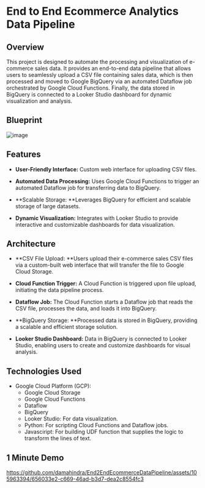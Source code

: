 # End to End Ecommerce Analytics Data Pipeline

## Overview

This project is designed to automate the processing and visualization of e-commerce sales data. It provides an end-to-end data pipeline that allows users to seamlessly upload a CSV file containing sales data, which is then processed and moved to Google BigQuery via an automated Dataflow job orchestrated by Google Cloud Functions. Finally, the data stored in BigQuery is connected to a Looker Studio dashboard for dynamic visualization and analysis.

## Blueprint

![image](https://github.com/damahindra/End2EndEcommerceDataPipeline/assets/105963394/42c35905-0983-4aae-87f8-45a726a1cce4)

## Features

- **User-Friendly Interface:** Custom web interface for uploading CSV files.

- **Automated Data Processing:** Uses Google Cloud Functions to trigger an automated Dataflow job for transferring data to BigQuery.

- **Scalable Storage: **Leverages BigQuery for efficient and scalable storage of large datasets.

- **Dynamic Visualization:** Integrates with Looker Studio to provide interactive and customizable dashboards for data visualization.

## Architecture

- **CSV File Upload: **Users upload their e-commerce sales CSV files via a custom-built web interface that will transfer the file to Google Cloud Storage.

- **Cloud Function Trigger:** A Cloud Function is triggered upon file upload, initiating the data pipeline process.

- **Dataflow Job:** The Cloud Function starts a Dataflow job that reads the CSV file, processes the data, and loads it into BigQuery.

- **BigQuery Storage: **Processed data is stored in BigQuery, providing a scalable and efficient storage solution.

- **Looker Studio Dashboard:** Data in BigQuery is connected to Looker Studio, enabling users to create and customize dashboards for visual analysis.

## Technologies Used

- Google Cloud Platform (GCP):
  - Google Cloud Storage
  - Google Cloud Functions
  - Dataflow
  - BigQuery
  - Looker Studio: For data visualization.
  - Python: For scripting Cloud Functions and Dataflow jobs.
  - Javasciript: For building UDF function that supplies the logic to transform the lines of text.

## 1 Minute Demo

https://github.com/damahindra/End2EndEcommerceDataPipeline/assets/105963394/656033e2-c669-46ad-b3d7-dea2c8554fc3

